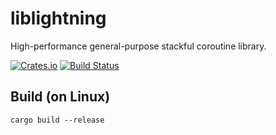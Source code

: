 # liblightning

High-performance general-purpose stackful coroutine library.

[![Crates.io](https://img.shields.io/crates/v/liblightning.svg)](https://crates.io/crates/liblightning)
[![Build Status](https://travis-ci.org/losfair/liblightning.svg?branch=master)](https://travis-ci.org/losfair/liblightning)

## Build (on Linux)

```
cargo build --release
```
